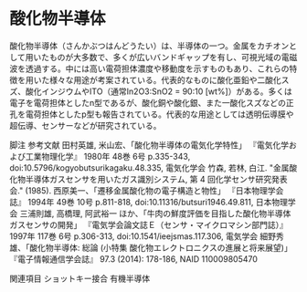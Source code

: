 # 酸化物半導体

酸化物半導体（さんかぶつはんどうたい）は、半導体の一つ。金属をカチオンとして用いたものが大多数で、多くが広いバンドギャップを有し、可視光域の電磁波を透過する。中には高い電荷担体濃度や移動度を示すものもあり、これらの特徴を用いた様々な用途が考案されている。代表的なものに酸化亜鉛や二酸化スズ、酸化インジウムやITO（通常In2O3:SnO2 = 90:10 [wt%]）がある。多くは電子を電荷担体としたn型であるが、酸化銅や酸化銀、また一酸化スズなどの正孔を電荷担体としたp型も報告されている。代表的な用途としては透明伝導膜や超伝導、センサーなどが研究されている。

脚注
参考文献
田村英雄, 米山宏、「酸化物半導体の電気化学特性」 『電気化学および工業物理化学』 1980年 48巻 6号 p.335-343, doi:10.5796/kogyobutsurikagaku.48.335, 電気化学会
竹森, 若林, 白江. "金属酸化物半導体ガスセンサを用いたガス識別システム, 第 4 回化学センサ研究発表会." (1985).
西原美一、「遷移金属酸化物の電子構造と物性」 『日本物理学会誌』 1994年 49巻 10号 p.811-818, doi:10.11316/butsuri1946.49.811, 日本物理学会
三浦則雄, 高橋理, 阿武裕一 ほか、「牛肉の鮮度評価を目指した酸化物半導体ガスセンサの開発」 『電気学会論文誌Ｅ（センサ・マイクロマシン部門誌）』 1997年 117巻 6号 p.306-313, doi:10.1541/ieejsmas.117.306, 電気学会
細野秀雄、「酸化物半導体: 総論 (小特集 酸化物エレクトロニクスの進展と将来展望)」 『電子情報通信学会誌』 97.3 (2014): 178-186, NAID 110009805470

関連項目
ショットキー接合
有機半導体
